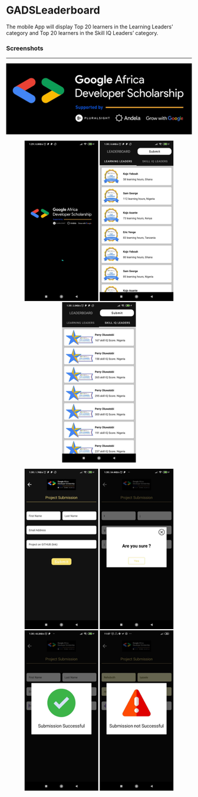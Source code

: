 # GADSLeaderboard

The mobile App will display Top 20 learners in the Learning Leaders’ category and Top 20 learners in the Skill IQ Leaders’ category.

### Screenshots
---

![Main Header](/screenshots/gads.png)

<p align="middle">
  <img src="/screenshots/1.jpg" width="200" />
  <img src="/screenshots/2.jpg" width="200" /> 
  <img src="/screenshots/3.jpg" width="200" />
</p>

<p align="middle">
  <img src="/screenshots/4.jpg" width="200" />
  <img src="/screenshots/5.jpg" width="200" /> 
  <img src="/screenshots/6.jpg" width="200" />
  <img src="/screenshots/7.jpg" width="200" />
</p>





